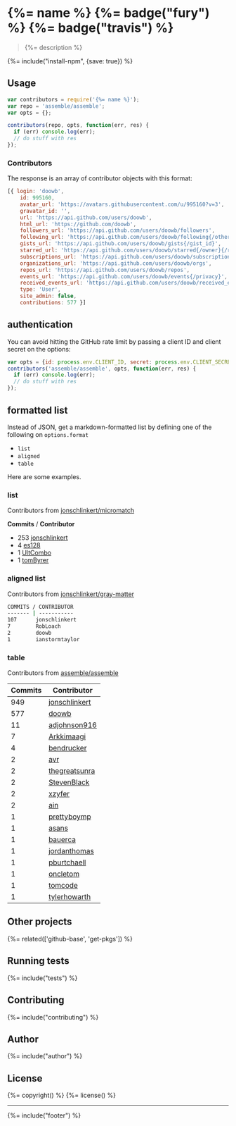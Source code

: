 # {%= name %} {%= badge("fury") %} {%= badge("travis") %}

> {%= description %}

{%= include("install-npm", {save: true}) %}

## Usage

```js
var contributors = require('{%= name %}');
var repo = 'assemble/assemble';
var opts = {};

contributors(repo, opts, function(err, res) {
  if (err) console.log(err);
  // do stuff with res
});
```

### Contributors

The response is an array of contributor objects with this format:

```js
[{ login: 'doowb',
    id: 995160,
    avatar_url: 'https://avatars.githubusercontent.com/u/995160?v=3',
    gravatar_id: '',
    url: 'https://api.github.com/users/doowb',
    html_url: 'https://github.com/doowb',
    followers_url: 'https://api.github.com/users/doowb/followers',
    following_url: 'https://api.github.com/users/doowb/following{/other_user}',
    gists_url: 'https://api.github.com/users/doowb/gists{/gist_id}',
    starred_url: 'https://api.github.com/users/doowb/starred{/owner}{/repo}',
    subscriptions_url: 'https://api.github.com/users/doowb/subscriptions',
    organizations_url: 'https://api.github.com/users/doowb/orgs',
    repos_url: 'https://api.github.com/users/doowb/repos',
    events_url: 'https://api.github.com/users/doowb/events{/privacy}',
    received_events_url: 'https://api.github.com/users/doowb/received_events',
    type: 'User',
    site_admin: false,
    contributions: 577 }]
```

## authentication

You can avoid hitting the GitHub rate limit by passing a client ID and client secret on the options:

```js
var opts = {id: process.env.CLIENT_ID, secret: process.env.CLIENT_SECRET};
contributors('assemble/assemble', opts, function(err, res) {
  if (err) console.log(err);
  // do stuff with res
});
```

## formatted list

Instead of JSON, get a markdown-formatted list by defining one of the following on `options.format`

- `list`
- `aligned`
- `table`

Here are some examples.

### list

Contributors from [jonschlinkert/micromatch](https://github.com/jonschlinkert/micromatch)

**Commits** / **Contributor**
+ 253 [jonschlinkert](https://github.com/jonschlinkert)
+ 4   [es128](https://github.com/es128)
+ 1   [UltCombo](https://github.com/UltCombo)
+ 1   [tomByrer](https://github.com/tomByrer)

### aligned list

Contributors from [jonschlinkert/gray-matter](https://github.com/jonschlinkert/gray-matter)

```bash
COMMITS / CONTRIBUTOR
------- | -----------
107      jonschlinkert
7        RobLoach
2        doowb
1        ianstormtaylor
```

### table

Contributors from [assemble/assemble](https://github.com/assemble/assemble)

| **Commits** | **Contributor**<br/> |
| --- | --- |
| 949 | [jonschlinkert](https://github.com/jonschlinkert) |
| 577 | [doowb](https://github.com/doowb) |
| 11  | [adjohnson916](https://github.com/adjohnson916) |
| 7   | [Arkkimaagi](https://github.com/Arkkimaagi) |
| 4   | [bendrucker](https://github.com/bendrucker) |
| 2   | [avr](https://github.com/avr) |
| 2   | [thegreatsunra](https://github.com/thegreatsunra) |
| 2   | [StevenBlack](https://github.com/StevenBlack) |
| 2   | [xzyfer](https://github.com/xzyfer) |
| 2   | [ain](https://github.com/ain) |
| 1   | [prettyboymp](https://github.com/prettyboymp) |
| 1   | [asans](https://github.com/asans) |
| 1   | [bauerca](https://github.com/bauerca) |
| 1   | [jordanthomas](https://github.com/jordanthomas) |
| 1   | [pburtchaell](https://github.com/pburtchaell) |
| 1   | [oncletom](https://github.com/oncletom) |
| 1   | [tomcode](https://github.com/tomcode) |
| 1   | [tylerhowarth](https://github.com/tylerhowarth) |


## Other projects
{%= related(['github-base', 'get-pkgs']) %}  

## Running tests
{%= include("tests") %}

## Contributing
{%= include("contributing") %}

## Author
{%= include("author") %}

## License
{%= copyright() %}
{%= license() %}

***

{%= include("footer") %}
